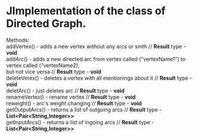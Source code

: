 # JImplementation of the class of Directed Graph.

Methods: <br />
addVertex() - adds a new vertex without any arcs or smth // __Result__ type - __void__ <br />
addArc() - adds a new directed arc from vertex called ("vertexName1") to vertex called ("vertexName2), <br />
but not vice versa // __Result__ type - __void__ <br />
deleteVerex() - deletes a vertex with all mentionings about it // __Result__ type - __void__ <br />
deletArc() - just deletes arc // __Result__ type - __void__ <br />
renameVertex() - rename vertex // __Result__ type - __void__ <br />
reweight() - arc's weight changing // __Result__ type - __void__ <br />
getOutputArcs() - returns a list of outgoing arcs // __Result__ type - __List<Pair<String,Integer>>__ <br />
getInputArcs() - returns a list of ingoing arcs // __Result__ type - __List<Pair<String,Integer>>__
